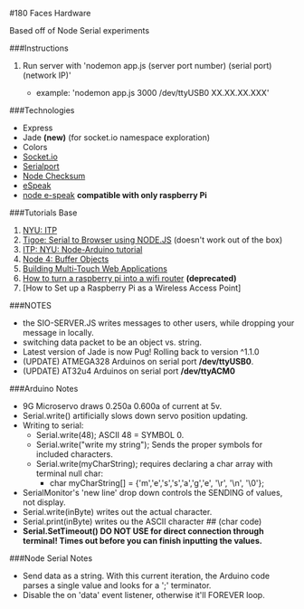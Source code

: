 #180 Faces Hardware

Based off of Node Serial experiments <br>

###Instructions
1. Run server with 'nodemon app.js (server port number) (serial port) (network IP)' 

	- example: 'nodemon app.js 3000 /dev/ttyUSB0 XX.XX.XX.XXX'

###Technologies
- Express
- Jade **(new)** (for socket.io namespace exploration)
- Colors
- [Socket.io](http://socket.io/)
- [Serialport](https://www.npmjs.com/package/serialport)
- [Node Checksum](https://www.npmjs.com/package/checksum)
- [eSpeak](http://espeak.sourceforge.net/commands.html)
- [node e-speak](https://www.npmjs.com/package/node-espeak) **compatible with only raspberry Pi**



###Tutorials Base

1. [NYU: ITP](https://itp.nyu.edu/physcomp/labs/labs-serial-communication/lab-serial-communication-with-node-js/)<br>
2. [Tigoe: Serial to Browser using NODE.JS](http://www.tigoe.com/pcomp/code/arduinowiring/1096/) (doesn't work out of the box)
3. [ITP: NYU: Node-Arduino tutorial](https://itp.nyu.edu/physcomp/labs/labs-serial-communication/lab-serial-control-of-an-arduino/)
4. [Node 4: Buffer Objects](https://nodejs.org/dist/latest-v4.x/docs/api/buffer.html#buffer_new_buffer_str_encoding)
5. [Building Multi-Touch Web Applications](http://blog.teamtreehouse.com/building-multi-touch-web-applications)
6. [How to turn a raspberry pi into a wifi router](http://raspberrypihq.com/how-to-turn-a-raspberry-pi-into-a-wifi-router/) **(deprecated)**
7. [How to Set up a Raspberry Pi as a Wireless Access Point]

###NOTES
- the SIO-SERVER.JS writes messages to other users, while dropping your message in locally.
- switching data packet to be an object vs. string.
- Latest version of Jade is now Pug! Rolling back to version ^1.1.0
- (UPDATE) ATMEGA328 Arduinos on serial port **/dev/ttyUSB0**.
- (UPDATE) AT32u4 Arduinos on serial port **/dev/ttyACM0**


###Arduino Notes
- 9G Microservo draws 0.250a 0.600a of current at 5v.
- Serial.write() artificially slows down servo position updating.
- Writing to serial:
    - Serial.write(48); ASCII 48 = SYMBOL 0.
    - Serial.write("write my string"); Sends the proper symbols for included characters.
    - Serial.write(myCharString); requires declaring a char array with terminal null char:
        - char myCharString[] = {'m','e','s','s','a','g','e', '\r', '\n', '\0'};
- SerialMonitor's 'new line' drop down controls the SENDING of values, not display.
- Serial.write(inByte) writes out the actual character.
- Serial.print(inByte) writes ou the ASCII character ## (char code)
- **Serial.SetTimeout() DO NOT USE for direct connection through terminal!  Times out before you can finish inputting the values.**

###Node Serial Notes
- Send data as a string. With this current iteration, the Arduino code parses a single value and looks for a ';' terminator.
- Disable the on 'data' event listener, otherwise it'll FOREVER loop.